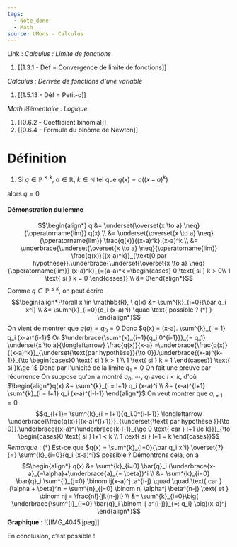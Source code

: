 ```yaml
---
tags:
  - Note_done
  - Math
source: UMons - Calculus
---
```


Link :
_Calculus : Limite de fonctions_
1. [[1.3.1 - Déf = Convergence de limite de fonctions]]

_Calculus : Dérivée de fonctions d'une variable_
1. [[1.5.13 - Déf = Petit-o]]

_Math élémentaire : Logique_
1. [[0.6.2 - Coefficient binomial]]
2. [[0.6.4 - Formule du binôme de Newton]]

# Définition
1. Si $q \in \mathbb{P}^{\le k}$, $a \in \mathbb{R},\ k \in \mathbb{N}$  tel que $q(x) = o((x-a)^k)$ 

alors $q = 0$ 

#### Démonstration du lemme
$$\begin{align*} q &= \underset{\overset{x \to a} \neq}{\operatorname{lim}} q(x) \\ &=  \underset{\overset{x \to a} \neq}{\operatorname{lim}} \frac{q(x)}{(x-a)^k}.(x-a)^k \\ &= \underbrace{\underset{\overset{x \to a} \neq}{\operatorname{lim}} \frac{q(x)}{(x-a)^k}}_{\text{0 par hypothèse}}.\underbrace{\underset{\overset{x \to a} \neq}{\operatorname{lim}} (x-a)^k}_{=(a-a)^k =\begin{cases} 0 \text{ si } k > 0\\ 1 \text{ si } k = 0 \end{cases}} \\ &= 0\end{align*}$$
Comme $q \in \mathbb{P}^{\le k}$, on peut écrire $$\begin{align*}\forall x \in \mathbb{R}, \ q(x) &= \sum^{k}_{i=0}{\bar q_i x^i} \\ &= \sum^{k}_{i=0}{q_i (x-a)^i} \quad \text{ possible ? (*) }  \end{align*}$$
On vient de montrer que $q(a) = q_0 = 0$ 
Donc $q(x) = (x-a). \sum^{k}_{i = 1} q_i (x-a)^{i-1}$ 
Or $\underbrace{\sum^{k}_{i=1}{q_i 0^{i-1}}}_{= q_1} \underset{x \to a}{\longleftarrow} \frac{q(x)}{x-a} =\underbrace{\frac{q(x)}{(x-a)^k}}_{\underset{\text{par hypothèse}}{\to 0}}.\underbrace{(x-a)^{k-1}}_{\to \begin{cases}0 \text{ si } k > 1 \\ 1 \text{ si } k = 1 \end{cases}} \text{ si }k\ge 1$
Donc par l'unicité de la limite $q_1 = 0$ 
On fait une preuve par récurrence 
On suppose qu'on a montré $q_0,\ \cdots,\ q_l$ avec $l < k$, d'où $\begin{align*}q(x) &= \sum^{k}_{i = l+1} q_i (x-a)^i  \\ &= (x-a)^{l+1} \sum^{k}_{i = l+1} q_i (x-a)^{i-l-1} \end{align*}$ 
On veut montrer que $q_{l+1} = 0$ 
$$q_{l+1}= \sum^{k}_{i = l+1}{q_i.0^{i-l-1}} \longleftarrow \underbrace{\frac{q(x)}{(x-a)^{l+1}}}_{\underset{\text{ par hypothèse }}{\to 0}}.\underbrace{(x-a)^{\underbrace{k-l-1}_{\ge 0 \text{ car } l+1 \le k}}}_{\to \begin{cases}0 \text{ si } l+1 < k \\ 1 \text{ si } l+1 = k \end{cases}}$$
_Remarque_ : $(*)$ 
Est-ce que $q(x) = \sum^{k}_{i=0}{\bar q_i x^i} \overset{?}{=} \sum^{k}_{i=0}{q_i (x-a)^i}$ possible ?
Démontrons cela, on a$$\begin{align*} q(x) &= \sum^{k}_{i=0} \bar{q}_i (\underbrace{x-a}_{=\alpha}+\underbrace{a}_{= \beta})^i \\ &= \sum^{k}_{i=0} \bar{q}_i.\sum^{i}_{j=0} \binom ij(x-a)^j .a^{i-j} \quad \quad  \text{ car } (\alpha + \beta)^n = \sum^{n}_{j=0} \binom nj \alpha^j \beta^{n-j} \text{ et } \binom nj = \frac{n!}{j!.(n-j)!} \\ &= \sum^{k}_{i=0}\big( \underbrace{\sum^{i}_{j=0} \bar{q}_i \binom ij a^{i-j}}_{=: q_i} \big)(x-a)^j  \end{align*}$$
**Graphique** :
![[IMG_4045.jpeg]]

En conclusion, c’est possible !